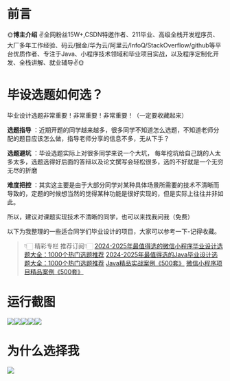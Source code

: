 # 前言

🌞**博主介绍**
✌全网粉丝15W+,CSDN特邀作者、211毕业、高级全栈开发程序员、大厂多年工作经验、码云/掘金/华为云/阿里云/InfoQ/StackOverflow/github等平台优质作者、专注于Java、小程序技术领域和毕业项目实战，以及程序定制化开发、全栈讲解、就业辅导✌🌞

# 毕设选题如何选？

毕业设计选题非常重要！非常重要！非常重要！（一定要收藏起来）

**选题指导** ：近期开题的同学越来越多，很多同学不知道怎么选题，不知道老师分配的题目应该怎么做，指导老师分享的信息不多，无从下手？

**选题避坑** ：毕设选题实际上对很多同学来说一个大坑，
每年挖坑给自己跳的人太多太多，选题选得好后面的答辩以及论文撰写会轻松很多，选的不好就是一个无穷无尽的折磨

**难度把控** ：其实这主要是由于大部分同学对某种具体场景所需要的技术不清晰而导致的，定题的时候想当然的觉得某种功能是很好实现的，但是实际上往往并非如此。

所以，建议对课题实现技术不清晰的同学，也可以来找我问我（免费）

以下为我整理的一些适合同学们毕业设计的项目，大家可以参考一下-记得收藏。

> 👇🏻 精彩专栏 推荐订阅👇🏻
> [2024-2025年最值得选的微信小程序毕业设计选题大全：1000个热门选题推荐](https://www.yuque.com/cxycsx/bve3ul)
> [2024-2025年最值得选的Java毕业设计选题大全：1000个热门选题推荐](https://www.yuque.com/cxycsx/bve3ul)
> [Java精品实战案例《500套》](https://www.yuque.com/cxycsx/bve3ul)
> [微信小程序项目精品案例《500套》](https://www.yuque.com/cxycsx/bve3ul)

# 运行截图

![](http://www.bysj52.com/uploadfile/ueditor/image/202306/%E6%AF%95%E8%AE%BEssm266%E5%9F%BA%E4%BA%8Evue%E7%9A%84%E5%AE%A0%E7%89%A9%E5%BA%97%E7%B3%BB%E7%BB%9F%E7%9A%84%E5%BC%80%E5%8F%91%E4%B8%8E%E5%AE%9E%E7%8E%B0+vue%E6%AF%95%E4%B8%9A%E8%AE%BE%E8%AE%A1/5.png)![](http://www.bysj52.com/uploadfile/ueditor/image/202306/%E6%AF%95%E8%AE%BEssm266%E5%9F%BA%E4%BA%8Evue%E7%9A%84%E5%AE%A0%E7%89%A9%E5%BA%97%E7%B3%BB%E7%BB%9F%E7%9A%84%E5%BC%80%E5%8F%91%E4%B8%8E%E5%AE%9E%E7%8E%B0+vue%E6%AF%95%E4%B8%9A%E8%AE%BE%E8%AE%A1/2.png)![](http://www.bysj52.com/uploadfile/ueditor/image/202306/%E6%AF%95%E8%AE%BEssm266%E5%9F%BA%E4%BA%8Evue%E7%9A%84%E5%AE%A0%E7%89%A9%E5%BA%97%E7%B3%BB%E7%BB%9F%E7%9A%84%E5%BC%80%E5%8F%91%E4%B8%8E%E5%AE%9E%E7%8E%B0+vue%E6%AF%95%E4%B8%9A%E8%AE%BE%E8%AE%A1/4.png)![](http://www.bysj52.com/uploadfile/ueditor/image/202306/%E6%AF%95%E8%AE%BEssm266%E5%9F%BA%E4%BA%8Evue%E7%9A%84%E5%AE%A0%E7%89%A9%E5%BA%97%E7%B3%BB%E7%BB%9F%E7%9A%84%E5%BC%80%E5%8F%91%E4%B8%8E%E5%AE%9E%E7%8E%B0+vue%E6%AF%95%E4%B8%9A%E8%AE%BE%E8%AE%A1/3.png)![](http://www.bysj52.com/uploadfile/ueditor/image/202306/%E6%AF%95%E8%AE%BEssm266%E5%9F%BA%E4%BA%8Evue%E7%9A%84%E5%AE%A0%E7%89%A9%E5%BA%97%E7%B3%BB%E7%BB%9F%E7%9A%84%E5%BC%80%E5%8F%91%E4%B8%8E%E5%AE%9E%E7%8E%B0+vue%E6%AF%95%E4%B8%9A%E8%AE%BE%E8%AE%A1/1.png)

# 为什么选择我

![](http://upload.cxycsx.vip/%E6%9C%AA%E5%91%BD%E5%90%8D__2024-09-06+10_52_44.jpg)

